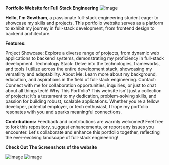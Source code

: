 **Portfolio Website for Full Stack Engineering**
![image](https://github.com/SriHarsha339/portfolioweb/assets/129876093/d198b388-fda8-4933-bce5-d8b907eff311)


**Hello, I'm Gowtham**, a passionate full-stack engineering student eager to showcase my skills and projects. This portfolio website serves as a platform to exhibit my journey in full-stack development, from frontend design to backend architecture.

**Features:**

Project Showcase: Explore a diverse range of projects, from dynamic web applications to backend systems, demonstrating my proficiency in full-stack development.
Technology Stack: Delve into the technologies, frameworks, and tools I utilize across the entire development stack, showcasing my versatility and adaptability.
About Me: Learn more about my background, education, and aspirations in the field of full-stack engineering.
Contact: Connect with me for collaboration opportunities, inquiries, or just to chat about all things tech!
Why This Portfolio?
This website isn't just a collection of projects; it's a testament to my dedication, problem-solving skills, and passion for building robust, scalable applications. Whether you're a fellow developer, potential employer, or tech enthusiast, I hope my portfolio resonates with you and sparks meaningful connections.

**Contributions:**
Feedback and contributions are warmly welcomed! Feel free to fork this repository, suggest enhancements, or report any issues you encounter. Let's collaborate and enhance this portfolio together, reflecting the ever-evolving landscape of full-stack engineering!

**Check Out The Screenshots of the website**

![image](https://github.com/SriHarsha339/portfolioweb/assets/129876093/ae5fffae-3fe0-428b-86e6-dd480e41936b)
![image](https://github.com/SriHarsha339/portfolioweb/assets/129876093/df06d1c3-d399-468c-a755-fd8a6382b633)
